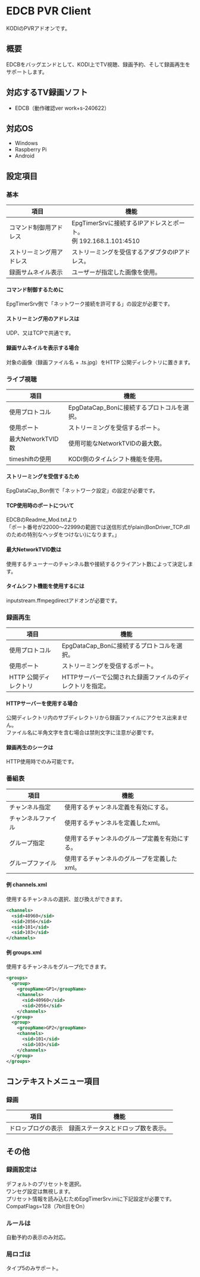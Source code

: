 # EDCB PVR Client
KODIのPVRアドオンです。  

## 概要
EDCBをバッグエンドとして、KODI上でTV視聴、録画予約、そして録画再生をサポートします。

## 対応するTV録画ソフト
 - EDCB（動作確認ver work+s-240622）

## 対応OS
 - Windows
 - Raspberry Pi
 - Android

## 設定項目
### 基本
| 項目 | 機能 |
----|----
| コマンド制御用アドレス | EpgTimerSrvに接続するIPアドレスとポート。<br>例 192.168.1.101:4510 |
| ストリーミング用アドレス | ストリーミングを受信するアダプタのIPアドレス。 |
| 録画サムネイル表示 | ユーザーが指定した画像を使用。 |

#### コマンド制御するために
EpgTimerSrv側で「ネットワーク接続を許可する」の設定が必要です。

#### ストリーミング用のアドレスは
UDP、又はTCPで共通です。

#### 録画サムネイルを表示する場合
対象の画像（録画ファイル名 + .ts.jpg）をHTTP 公開ディレクトリに置きます。

### ライブ視聴
| 項目 | 機能 |
----|----
| 使用プロトコル | EpgDataCap_Bonに接続するプロトコルを選択。 |
| 使用ポート | ストリーミングを受信するポート。 |
| 最大NetworkTVID数 | 使用可能なNetworkTVIDの最大数。 |
| timeshiftの使用 | KODI側のタイムシフト機能を使用。 |

#### ストリーミングを受信するため
EpgDataCap_Bon側で「ネットワーク設定」の設定が必要です。

#### TCP使用時のポートについて
EDCBのReadme_Mod.txtより  
「ポート番号が22000～22999の範囲では送信形式がplain(BonDriver_TCP.dllのための特別なヘッダをつけない)になります。」

#### 最大NetworkTVID数は
使用するチューナーのチャンネル数や接続するクライアント数によって決定します。

#### タイムシフト機能を使用するには
inputstream.ffmpegdirectアドオンが必要です。

### 録画再生
| 項目 | 機能 |
----|----
| 使用プロトコル | EpgDataCap_Bonに接続するプロトコルを選択。 |
| 使用ポート | ストリーミングを受信するポート。 |
| HTTP 公開ディレクトリ | HTTPサーバーで公開された録画ファイルのディレクトリを指定。 |

#### HTTPサーバーを使用する場合
公開ディレクトリ内のサブディレクトリから録画ファイルにアクセス出来ません。  
ファイル名に半角文字を含む場合は禁則文字に注意が必要です。

#### 録画再生のシークは
HTTP使用時でのみ可能です。

### 番組表
| 項目 | 機能 |
----|----
| チャンネル指定 | 使用するチャンネル定義を有効にする。 |
| チャンネルファイル | 使用するチャンネルを定義したxml。 |
| グループ指定 | 使用するチャンネルのグループ定義を有効にする。 |
| グループファイル | 使用するチャンネルのグループを定義したxml。 |

#### 例 channels.xml
使用するチャンネルの選択、並び換えができます。  

```xml
<channels>
  <sid>40960</sid>
  <sid>2056</sid>
  <sid>101</sid>
  <sid>103</sid>
</channels>
```
#### 例 groups.xml
使用するチャンネルをグループ化できます。

```xml
<groups>
  <group>
	<groupName>GP1</groupName>
	<channels>
	  <sid>40960</sid>
	  <sid>2056</sid>
	</channels>
  </group>
  <group>
	<groupName>GP2</groupName>
	<channels>
	  <sid>101</sid>
	  <sid>103</sid>
	</channels>
  </group>
</groups>
```

## コンテキストメニュー項目
### 録画
| 項目 | 機能 |
----|----
| ドロップログの表示 | 録画ステータスとドロップ数を表示。 |

## その他
### 録画設定は
デフォルトのプリセットを選択。  
ワンセグ設定は無視します。  
プリセット情報を読み込むためEpgTimerSrv.iniに下記設定が必要です。  
CompatFlags=128（7bit目をOn）

### ルールは
自動予約の表示のみ対応。

### 局ロゴは
タイプ5のみサポート。
